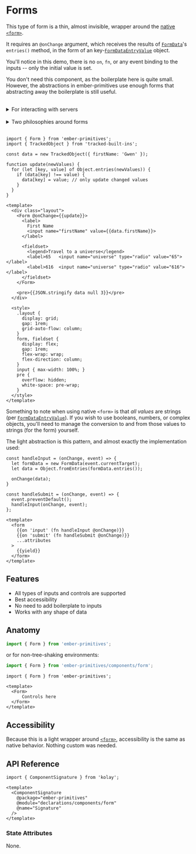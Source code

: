 # Forms

This type of form is a thin, almost invisible, wrapper around the [native `<form>`][mdn-form]. 

It requires an `@onChange` argument, which receives the results of [`FormData`][mdn-FormData]'s `entries()` method, in the form of an key-[`FormDataEntryValue`][mdn-FormDataEntryValue] object. 

You'll notice in this demo, there is no `on`, `fn`, or any event binding to the inputs -- only the initial value is set.

<Callout>

You don't need this component, as the boilerplate here is quite small. However, the abstractions in ember-primitives use enough forms that abstracting away the boilerplate is still useful.

  <br />
  <details><summary>For interacting with servers</summary>

  If you need to submit data to a server, this `<Form />` component is not needed. You can use the same (de)serialization of data <-> FormData techniques to directly POST to your server without the need to use JavaScript. This `<Form />` component is specifically for single-page-app forms that don't directly submit data to the server and require additional processing before a `fetch`-based (or similar) POST/PUT/PATCH/etc

  </details>

</Callout>
<br>

<details><summary>Two philosophies around forms</summary>

These topics are mostly out of scope for this documentation, but here is a quick overview.

There are two ways to create forms: **Controlled** and **Uncontrolled**. 

This `<Form />` component follows the _uncontrolled_ pattern, and is a light wrapper that has automatic two-way binding without wiring anything up. 

There are also _controlled_ forms which focuses on explicitly managing data, events, etc, and is generally good for _constraining_ what developers can do as they consume your abstraction -- which tend to be good for building design systems ([see here](https://github.com/universal-ember/dev/issues/2)).

It's totally feasible to build a _Controlled_ API from an _Uncontrolled_ implementation.

</details>
<br />

<div class="featured-demo">

```gjs live preview
import { Form } from 'ember-primitives';
import { TrackedObject } from 'tracked-built-ins';

const data = new TrackedObject({ firstName: 'Gwen' });

function update(newValues) {
  for (let [key, value] of Object.entries(newValues)) {
    if (data[key] !== value) {
      data[key] = value; // only update changed values
    }
  }
}

<template>
  <div class="layout">
    <Form @onChange={{update}}>
      <label>
        First Name
        <input name="firstName" value={{data.firstName}}>
      </label>

      <fieldset>
        <legend>Travel to a universe</legend>
        <label>65   <input name="universe" type="radio" value="65"></label>
        <label>616  <input name="universe" type="radio" value="616"></label>
      </fieldset>
    </Form>

    <pre>{{JSON.stringify data null 3}}</pre>
  </div>

  <style>
    .layout { 
      display: grid; 
      gap: 1rem;
      grid-auto-flow: column;
    }
    form, fieldset {
      display: flex;
      gap: 1rem;
      flex-wrap: wrap;
      flex-direction: column;
    }
    input { max-width: 100%; }
    pre { 
      overflow: hidden; 
      white-space: pre-wrap;
    } 
  </style>
</template>
```

</div>

Something to note when using native `<form>` is that _all values_ are strings (per [`FormDataEntryValue`][mdn-FormDataEntryValue]). 
If you wish to use booleans, numbers, or complex objects, you'll need to manage the conversion to and from those values to strings (for the form) yourself. 

The light abstraction is this pattern, and almost exactly the implementation used:
```gjs
const handleInput = (onChange, event) => {
  let formData = new FormData(event.currentTarget);
  let data = Object.fromEntries(formData.entries());

  onChange(data);
}

const handleSubmit = (onChange, event) => {
  event.preventDefault();
  handleInput(onChange, event);
};

<template>
  <form
    {{on 'input' (fn handleInput @onChange)}}
    {{on 'submit' (fn handleSubmit @onChange)}}
    ...attributes
  >
    {{yield}}
  </form>
</template>
```

[mdn-form]: https://developer.mozilla.org/en-US/docs/Web/HTML/Element/form
[mdn-FormData]:  https://developer.mozilla.org/en-US/docs/Web/API/FormData
[mdn-FormDataEntryValue]: https://udn.realityripple.com/docs/Web/API/FormDataEntryValue


## Features 

* All types of inputs and controls are supported
* Best accessibility
* No need to add boilerplate to inputs
* Works with any shape of data

## Anatomy

```js 
import { Form } from 'ember-primitives';
```

or for non-tree-shaking environments:
```js 
import { Form } from 'ember-primitives/components/form';
```


```gjs 
import { Form } from 'ember-primitives';

<template>
  <Form>
      Controls here
  </Form>
</template>
```


## Accessibility

Because this is a light wrapper around [`<form>`][mdn-form], accessibility is the same as native behavior. Nothing custom was needed.

## API Reference

```gjs live no-shadow
import { ComponentSignature } from 'kolay';

<template>
  <ComponentSignature 
    @package="ember-primitives" 
    @module="declarations/components/form" 
    @name="Signature" 
  />
</template>
```

### State Attributes

None.
